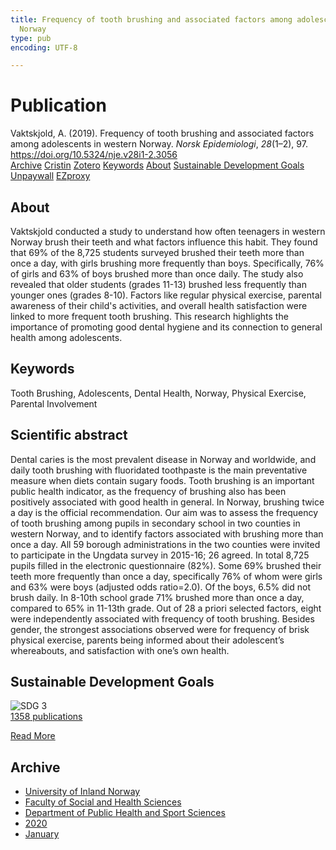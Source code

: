```yaml
---
title: Frequency of tooth brushing and associated factors among adolescents in western
  Norway
type: pub
encoding: UTF-8

---
```

<h1>Publication</h1>
<article id="csl-bib-container-BYEW3N9V" class="csl-bib-container">
  <div class="csl-bib-body"> <div class="csl-entry">Vaktskjold, A. (2019). Frequency of tooth brushing and associated factors among adolescents in western Norway. <i>Norsk Epidemiologi</i>, <i>28</i>(1–2), 97. <a href="https://doi.org/10.5324/nje.v28i1-2.3056">https://doi.org/10.5324/nje.v28i1-2.3056</a></div> </div>
  <div class="csl-bib-buttons">
    <a href="#taxonomy-article-BYEW3N9V" alt="archive" class="csl-bib-button">Archive</a>
    <a href="https://app.cristin.no/results/show.jsf?id=1781757" alt="Cristin" class="csl-bib-button">Cristin</a>
    <a href="http://zotero.org/groups/5881554/items/BYEW3N9V" alt="Zotero" class="csl-bib-button">Zotero</a>
    <a href="#keywords-article-BYEW3N9V" alt="keywords" class="csl-bib-button">Keywords</a>
    <a href="#about-article-BYEW3N9V" alt="about_pub" class="csl-bib-button">About</a>
    <a href="#sdg-article-BYEW3N9V" alt="sdg" class="csl-bib-button">Sustainable Development Goals</a>
    <a href="https://www.ntnu.no/ojs/index.php/norepid/article/download/3056/2963" alt="Unpaywall" class="csl-bib-button">Unpaywall</a>
    <a href="https://www.ntnu.no/ojs/index.php/norepid/article/download/3056/2963" alt="EZproxy" class="csl-bib-button">EZproxy</a>
  </div>
  <div id="csl-bib-meta-container-BYEW3N9V"></div>
</article>
<div id="csl-bib-meta-BYEW3N9V" class="csl-bib-meta">
  <article id="about-article-BYEW3N9V" class="about_pub-article">
    <h1>About</h1>
    Vaktskjold conducted a study to understand how often teenagers in western Norway brush their teeth and what factors influence this habit. They found that 69% of the 8,725 students surveyed brushed their teeth more than once a day, with girls brushing more frequently than boys. Specifically, 76% of girls and 63% of boys brushed more than once daily. The study also revealed that older students (grades 11-13) brushed less frequently than younger ones (grades 8-10). Factors like regular physical exercise, parental awareness of their child's activities, and overall health satisfaction were linked to more frequent tooth brushing. This research highlights the importance of promoting good dental hygiene and its connection to general health among adolescents.
  </article>
  <article id="keywords-article-BYEW3N9V" class="keywords-article">
    <h1>Keywords</h1>
    Tooth Brushing, Adolescents, Dental Health, Norway, Physical Exercise, Parental Involvement
  </article>
  <article id="abstract-article-BYEW3N9V" class="abstract-article">
    <h1>Scientific abstract</h1>
    Dental caries is the most prevalent disease in Norway and worldwide, and daily tooth brushing with fluoridated toothpaste is the main preventative measure when diets contain sugary foods. Tooth brushing is an 
important public health indicator, as the frequency of brushing also has been positively associated with good 
health in general. In Norway, brushing twice a day is the official recommendation. Our aim was to assess the 
frequency of tooth brushing among pupils in secondary school in two counties in western Norway, and to 
identify factors associated with brushing more than once a day. All 59 borough administrations in the two 
counties were invited to participate in the Ungdata survey in 2015-16; 26 agreed. In total 8,725 pupils filled 
in the electronic questionnaire (82%). Some 69% brushed their teeth more frequently than once a day, 
specifically 76% of whom were girls and 63% were boys (adjusted odds ratio=2.0). Of the boys, 6.5% did 
not brush daily. In 8-10th school grade 71% brushed more than once a day, compared to 65% in 11-13th grade. 
Out of 28 a priori selected factors, eight were independently associated with frequency of tooth brushing. 
Besides gender, the strongest associations observed were for frequency of brisk physical exercise, parents 
being informed about their adolescent’s whereabouts, and satisfaction with one’s own health.
  </article>
  <article id="sdg-article-BYEW3N9V" class="sdg-article">
    <h1>Sustainable Development Goals</h1>
    <div class="sdg-container"><div id="sdg3" class="sdg">
        <img src="{{< params subfolder >}}images/sdg/sdg03_en.png" class="image" alt="SDG 3">
        <div class="sdg-overlay">
          <a href="{{< params subfolder >}}en/archive/?sdg=3#archive" class="sdg-publication-count"><span>1358</span> publications</a>
          <p><a href="https://sdgs.un.org/goals/goal3" class="sdg-read-more">Read More</a></p>
        </div>
      </div></div>
  </article>
  <article id="taxonomy-article-BYEW3N9V" class="taxonomy-article">
    <h1>Archive</h1>
    <ul>
      <li><a href="{{< params subfolder >}}en/archive/?key=3DCRN523">University of Inland Norway</a></li>
      <li><a href="{{< params subfolder >}}en/archive/?key=IDKFS3MX">Faculty of Social and Health Sciences</a></li>
      <li><a href="{{< params subfolder >}}en/archive/?key=FJXE3Z8X">Department of Public Health and Sport Sciences</a></li>
      <li><a href="{{< params subfolder >}}en/archive/?key=6ZJPMG9D">2020</a></li>
      <li><a href="{{< params subfolder >}}en/archive/?key=VMNMBFHC">January</a></li>
    </ul>
  </article>
</div>
